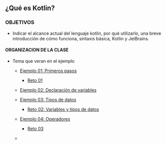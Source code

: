 ## ¿Qué es Kotlin?

### OBJETIVOS 

- Indicar el alcance actual del lenguaje kotlin, por qué  utilizarlo, una breve introducción de cómo funciona, sintaxis básica, Kotlin y JetBrains.

#### ORGANIZACION DE LA CLASE 

- Tema que veran en el ejemplo

	- [Ejemplo 01: Primeros pasos](Ejemplo-01)
		- [Reto 01](Reto-01)
	
	- [Ejemplo 02: Declaración de variables](Ejemplo-02)
	
	- [Ejemplo 03: Tipos de datos](Ejemplo-03)
		- [Reto 02: Variables y tipos de datos](Reto-02)
	
	- [Ejemplo 04: Operadores](Ejemplo-04)
		- [Reto 03](Reto-03)
	
	- [](Postwork)

